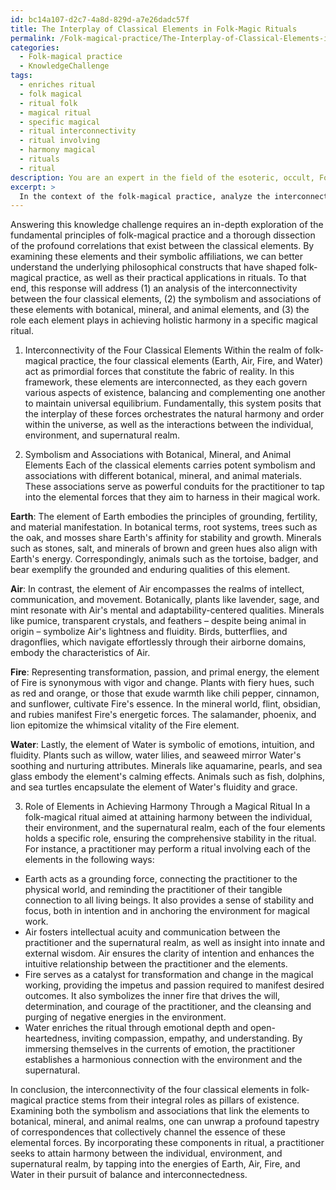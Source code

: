 ```yaml
---
id: bc14a107-d2c7-4a8d-829d-a7e26dadc57f
title: The Interplay of Classical Elements in Folk-Magic Rituals
permalink: /Folk-magical-practice/The-Interplay-of-Classical-Elements-in-Folk-Magic-Rituals/
categories:
  - Folk-magical practice
  - KnowledgeChallenge
tags:
  - enriches ritual
  - folk magical
  - ritual folk
  - magical ritual
  - specific magical
  - ritual interconnectivity
  - ritual involving
  - harmony magical
  - rituals
  - ritual
description: You are an expert in the field of the esoteric, occult, Folk-magical practice and Education. You are a writer of tests, challenges, books and deep knowledge on Folk-magical practice for initiates and students to gain deep insights and understanding from. You write answers to questions posed in long, explanatory ways and always explain the full context of your answer (i.e., related concepts, formulas, examples, or history), as well as the step-by-step thinking process you take to answer the challenges. Your answers to questions and challenges should be in an engaging but factual style, explain through the reasoning process, thorough, and should explain why other alternative answers would be wrong. Summarize the key themes, ideas, and conclusions at the end.
excerpt: > 
  In the context of the folk-magical practice, analyze the interconnectivity between the four classical elements (Earth, Air, Fire, and Water) and their associated symbolism, highlighting correspondence with botanical, mineral, and animal elements, while contemplating the role of each in the performance of a specific magical ritual aimed at achieving harmony between the individual, their environment, and the supernatural realm.
---
```

Answering this knowledge challenge requires an in-depth exploration of the fundamental principles of folk-magical practice and a thorough dissection of the profound correlations that exist between the classical elements. By examining these elements and their symbolic affiliations, we can better understand the underlying philosophical constructs that have shaped folk-magical practice, as well as their practical applications in rituals. To that end, this response will address (1) an analysis of the interconnectivity between the four classical elements, (2) the symbolism and associations of these elements with botanical, mineral, and animal elements, and (3) the role each element plays in achieving holistic harmony in a specific magical ritual.

1. Interconnectivity of the Four Classical Elements
Within the realm of folk-magical practice, the four classical elements (Earth, Air, Fire, and Water) act as primordial forces that constitute the fabric of reality. In this framework, these elements are interconnected, as they each govern various aspects of existence, balancing and complementing one another to maintain universal equilibrium. Fundamentally, this system posits that the interplay of these forces orchestrates the natural harmony and order within the universe, as well as the interactions between the individual, environment, and supernatural realm.

2. Symbolism and Associations with Botanical, Mineral, and Animal Elements
Each of the classical elements carries potent symbolism and associations with different botanical, mineral, and animal materials. These associations serve as powerful conduits for the practitioner to tap into the elemental forces that they aim to harness in their magical work.

**Earth**: The element of Earth embodies the principles of grounding, fertility, and material manifestation. In botanical terms, root systems, trees such as the oak, and mosses share Earth's affinity for stability and growth. Minerals such as stones, salt, and minerals of brown and green hues also align with Earth's energy. Correspondingly, animals such as the tortoise, badger, and bear exemplify the grounded and enduring qualities of this element.

**Air**: In contrast, the element of Air encompasses the realms of intellect, communication, and movement. Botanically, plants like lavender, sage, and mint resonate with Air's mental and adaptability-centered qualities. Minerals like pumice, transparent crystals, and feathers – despite being animal in origin – symbolize Air's lightness and fluidity. Birds, butterflies, and dragonflies, which navigate effortlessly through their airborne domains, embody the characteristics of Air.

**Fire**: Representing transformation, passion, and primal energy, the element of Fire is synonymous with vigor and change. Plants with fiery hues, such as red and orange, or those that exude warmth like chili pepper, cinnamon, and sunflower, cultivate Fire's essence. In the mineral world, flint, obsidian, and rubies manifest Fire's energetic forces. The salamander, phoenix, and lion epitomize the whimsical vitality of the Fire element.

**Water**: Lastly, the element of Water is symbolic of emotions, intuition, and fluidity. Plants such as willow, water lilies, and seaweed mirror Water's soothing and nurturing attributes. Minerals like aquamarine, pearls, and sea glass embody the element's calming effects. Animals such as fish, dolphins, and sea turtles encapsulate the element of Water's fluidity and grace.

3. Role of Elements in Achieving Harmony Through a Magical Ritual
In a folk-magical ritual aimed at attaining harmony between the individual, their environment, and the supernatural realm, each of the four elements holds a specific role, ensuring the comprehensive stability in the ritual. For instance, a practitioner may perform a ritual involving each of the elements in the following ways:

- Earth acts as a grounding force, connecting the practitioner to the physical world, and reminding the practitioner of their tangible connection to all living beings. It also provides a sense of stability and focus, both in intention and in anchoring the environment for magical work.
- Air fosters intellectual acuity and communication between the practitioner and the supernatural realm, as well as insight into innate and external wisdom. Air ensures the clarity of intention and enhances the intuitive relationship between the practitioner and the elements.
- Fire serves as a catalyst for transformation and change in the magical working, providing the impetus and passion required to manifest desired outcomes. It also symbolizes the inner fire that drives the will, determination, and courage of the practitioner, and the cleansing and purging of negative energies in the environment.
- Water enriches the ritual through emotional depth and open-heartedness, inviting compassion, empathy, and understanding. By immersing themselves in the currents of emotion, the practitioner establishes a harmonious connection with the environment and the supernatural.

In conclusion, the interconnectivity of the four classical elements in folk-magical practice stems from their integral roles as pillars of existence. Examining both the symbolism and associations that link the elements to botanical, mineral, and animal realms, one can unwrap a profound tapestry of correspondences that collectively channel the essence of these elemental forces. By incorporating these components in ritual, a practitioner seeks to attain harmony between the individual, environment, and supernatural realm, by tapping into the energies of Earth, Air, Fire, and Water in their pursuit of balance and interconnectedness.

